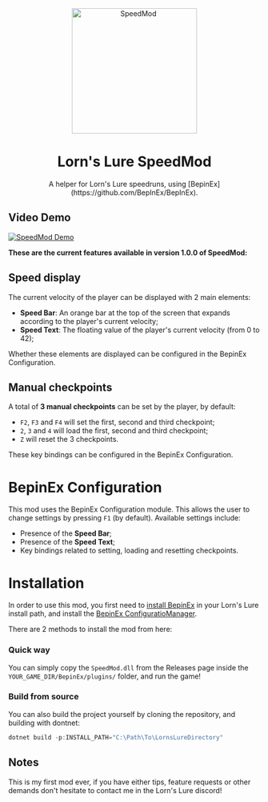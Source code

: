 <div align="center">
  <img src="https://github.com/user-attachments/assets/ac3598f0-f694-47f6-87c0-e4c47d73d452" alt="SpeedMod" width="250" />
  <h1>Lorn's Lure SpeedMod</h1>
  A helper for Lorn's Lure speedruns, using [BepinEx](https://github.com/BepInEx/BepInEx).
</div>

## Video Demo

[![SpeedMod Demo](https://img.youtube.com/vi/-zkYbQj1EGE/0.jpg)](https://www.youtube.com/watch?v=-zkYbQj1EGE "SpeedMod Demo")

**These are the current features available in version 1.0.0 of SpeedMod:**

## Speed display

The current velocity of the player can be displayed with 2 main elements:
- **Speed Bar**: An orange bar at the top of the screen that expands according to the player's current velocity;
- **Speed Text**: The floating value of the player's current velocity (from 0 to 42);

Whether these elements are displayed can be configured in the BepinEx Configuration.

## Manual checkpoints

A total of **3 manual checkpoints** can be set by the player, by default:
- `F2`, `F3` and `F4` will set the first, second and third checkpoint;
- `2`, `3` and `4` will load the first, second and third checkpoint;
- `Z` will reset the 3 checkpoints.

These key bindings can be configured in the BepinEx Configuration.

# BepinEx Configuration

This mod uses the BepinEx Configuration module. This allows the user to change settings
by pressing `F1` (by default). Available settings include:
- Presence of the **Speed Bar**;
- Presence of the **Speed Text**;
- Key bindings related to setting, loading and resetting checkpoints.

# Installation

In order to use this mod, you first need to [install BepinEx](https://docs.bepinex.dev/articles/user_guide/installation/index.html) in your Lorn's Lure install path, 
and install the [BepinEx ConfiguratioManager](https://github.com/BepInEx/BepInEx.ConfigurationManager).  

There are 2 methods to install the mod from here:  

### Quick way

You can simply copy the `SpeedMod.dll` from the Releases page inside the `YOUR_GAME_DIR/BepinEx/plugins/` folder, and run the game!  

### Build from source
You can also build the project yourself by cloning the repository, and building with dontnet:  
```powershell
dotnet build -p:INSTALL_PATH="C:\Path\To\LornsLureDirectory"
```

## Notes

This is my first mod ever, if you have either tips, feature requests or other demands don't hesitate to contact me
in the Lorn's Lure discord!  
